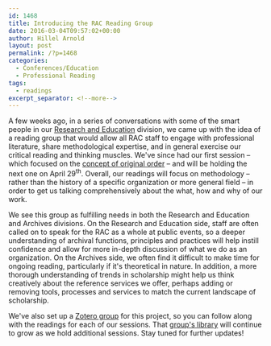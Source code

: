 ```yaml
---
id: 1468
title: Introducing the RAC Reading Group
date: 2016-03-04T09:57:02+00:00
author: Hillel Arnold
layout: post
permalink: /?p=1468
categories:
  - Conferences/Education
  - Professional Reading
tags:
  - readings
excerpt_separator: <!--more-->
---
```

A few weeks ago, in a series of conversations with some of the smart people in our [Research and Education](http://rockarch.org/programs/research/) division, we came up with the idea of a reading group that would allow all RAC staff to engage with professional literature, share methodological expertise, and in general exercise our critical reading and thinking muscles. We've since had our first session – which focused on the [concept of original order](https://www.zotero.org/groups/rac_reading_group/items/collectionKey/6J7CUUGB) – and will be holding the next one on April 29<sup>th</sup>. Overall, our readings will focus on methodology – rather than the history of a specific organization or more general field – in order to get us talking comprehensively about the what, how and why of our work.<!--more-->

We see this group as fulfilling needs in both the Research and Education and Archives divisions. On the Research and Education side, staff are often called on to speak for the RAC as a whole at public events, so a deeper understanding of archival functions, principles and practices will help instill confidence and allow for more in-depth discussion of what we do as an organization. On the Archives side, we often find it difficult to make time for ongoing reading, particularly if it's theoretical in nature. In addition, a more thorough understanding of trends in scholarship might help us think creatively about the reference services we offer, perhaps adding or removing tools, processes and services to match the current landscape of scholarship.

We've also set up a [Zotero group](https://www.zotero.org/groups/rac_reading_group) for this project, so you can follow along with the readings for each of our sessions. That [group's library](https://www.zotero.org/groups/rac_reading_group/items) will continue to grow as we hold additional sessions. Stay tuned for further updates!
